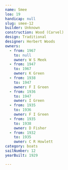 ```yaml
---
name: Smee
loa: 19
handicap: null
slug: smee-12
builder: Unknown
construction: Wood (Carvel)
design: Traditional
designer: Herbert Woods
owners:
  - from: 1967
    to: null
    owner: W S Meek
  - from: 1947
    to: 1967
    owner: K Green
  - from: 1938
    to: 1947
    owner: F I Green
  - from: 1936
    to: 1947
    owner: I Green
  - from: 1935
    to: 1936
    owner: F I Green
  - from: 1935
    to: 1938
    owner: D Fisher
  - from: 1932
    to: 1935
    owner: C R Howlett
category: boats
sailNumber: 12
yearBuilt: 1929

---
```


